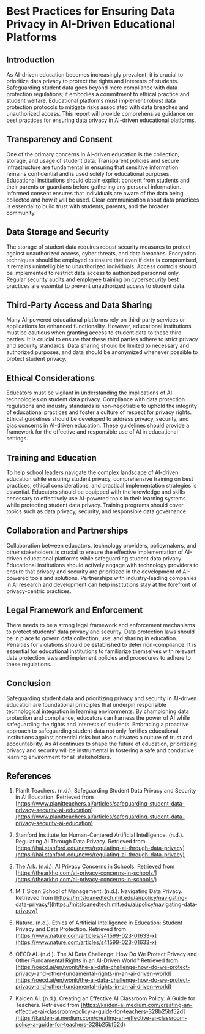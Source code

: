 # Best Practices for Ensuring Data Privacy in AI-Driven Educational Platforms

## Introduction

As AI-driven education becomes increasingly prevalent, it is crucial to prioritize data privacy to protect the rights and interests of students. Safeguarding student data goes beyond mere compliance with data protection regulations; it embodies a commitment to ethical practice and student welfare. Educational platforms must implement robust data protection protocols to mitigate risks associated with data breaches and unauthorized access. This report will provide comprehensive guidance on best practices for ensuring data privacy in AI-driven educational platforms.

## Transparency and Consent

One of the primary concerns in AI-driven education is the collection, storage, and usage of student data. Transparent policies and secure infrastructure are fundamental in ensuring that sensitive information remains confidential and is used solely for educational purposes. Educational institutions should obtain explicit consent from students and their parents or guardians before gathering any personal information. Informed consent ensures that individuals are aware of the data being collected and how it will be used. Clear communication about data practices is essential to build trust with students, parents, and the broader community.

## Data Storage and Security

The storage of student data requires robust security measures to protect against unauthorized access, cyber threats, and data breaches. Encryption techniques should be employed to ensure that even if data is compromised, it remains unintelligible to unauthorized individuals. Access controls should be implemented to restrict data access to authorized personnel only. Regular security audits and employee training on cybersecurity best practices are essential to prevent unauthorized access to student data.

## Third-Party Access and Data Sharing

Many AI-powered educational platforms rely on third-party services or applications for enhanced functionality. However, educational institutions must be cautious when granting access to student data to these third parties. It is crucial to ensure that these third parties adhere to strict privacy and security standards. Data sharing should be limited to necessary and authorized purposes, and data should be anonymized whenever possible to protect student privacy.

## Ethical Considerations

Educators must be vigilant in understanding the implications of AI technologies on student data privacy. Compliance with data protection regulations and industry standards is non-negotiable to uphold the integrity of educational practices and foster a culture of respect for privacy rights. Ethical guidelines should be developed to address privacy, security, and bias concerns in AI-driven education. These guidelines should provide a framework for the effective and responsible use of AI in educational settings.

## Training and Education

To help school leaders navigate the complex landscape of AI-driven education while ensuring student privacy, comprehensive training on best practices, ethical considerations, and practical implementation strategies is essential. Educators should be equipped with the knowledge and skills necessary to effectively use AI-powered tools in their learning systems while protecting student data privacy. Training programs should cover topics such as data privacy, security, and responsible data governance.

## Collaboration and Partnerships

Collaboration between educators, technology providers, policymakers, and other stakeholders is crucial to ensure the effective implementation of AI-driven educational platforms while safeguarding student data privacy. Educational institutions should actively engage with technology providers to ensure that privacy and security are prioritized in the development of AI-powered tools and solutions. Partnerships with industry-leading companies in AI research and development can help institutions stay at the forefront of privacy-centric practices.

## Legal Framework and Enforcement

There needs to be a strong legal framework and enforcement mechanisms to protect students' data privacy and security. Data protection laws should be in place to govern data collection, use, and sharing in education. Penalties for violations should be established to deter non-compliance. It is essential for educational institutions to familiarize themselves with relevant data protection laws and implement policies and procedures to adhere to these regulations.

## Conclusion

Safeguarding student data and prioritizing privacy and security in AI-driven education are foundational principles that underpin responsible technological integration in learning environments. By championing data protection and compliance, educators can harness the power of AI while safeguarding the rights and interests of students. Embracing a proactive approach to safeguarding student data not only fortifies educational institutions against potential risks but also cultivates a culture of trust and accountability. As AI continues to shape the future of education, prioritizing privacy and security will be instrumental in fostering a safe and conducive learning environment for all stakeholders.

## References

1. PlanIt Teachers. (n.d.). Safeguarding Student Data Privacy and Security in AI Education. Retrieved from [https://www.planitteachers.ai/articles/safeguarding-student-data-privacy-security-ai-education](https://www.planitteachers.ai/articles/safeguarding-student-data-privacy-security-ai-education)

2. Stanford Institute for Human-Centered Artificial Intelligence. (n.d.). Regulating AI Through Data Privacy. Retrieved from [https://hai.stanford.edu/news/regulating-ai-through-data-privacy](https://hai.stanford.edu/news/regulating-ai-through-data-privacy)

3. The Ark. (n.d.). AI Privacy Concerns in Schools. Retrieved from [https://thearkhq.com/ai-privacy-concerns-in-schools/](https://thearkhq.com/ai-privacy-concerns-in-schools/)

4. MIT Sloan School of Management. (n.d.). Navigating Data Privacy. Retrieved from [https://mitsloanedtech.mit.edu/ai/policy/navigating-data-privacy/](https://mitsloanedtech.mit.edu/ai/policy/navigating-data-privacy/)

5. Nature. (n.d.). Ethics of Artificial Intelligence in Education: Student Privacy and Data Protection. Retrieved from [https://www.nature.com/articles/s41599-023-01633-x](https://www.nature.com/articles/s41599-023-01633-x)

6. OECD AI. (n.d.). The AI Data Challenge: How Do We Protect Privacy and Other Fundamental Rights in an AI-Driven World? Retrieved from [https://oecd.ai/en/wonk/the-ai-data-challenge-how-do-we-protect-privacy-and-other-fundamental-rights-in-an-ai-driven-world](https://oecd.ai/en/wonk/the-ai-data-challenge-how-do-we-protect-privacy-and-other-fundamental-rights-in-an-ai-driven-world)

7. Kaiden AI. (n.d.). Creating an Effective AI Classroom Policy: A Guide for Teachers. Retrieved from [https://kaiden-ai.medium.com/creating-an-effective-ai-classroom-policy-a-guide-for-teachers-328b25bf52d](https://kaiden-ai.medium.com/creating-an-effective-ai-classroom-policy-a-guide-for-teachers-328b25bf52d)